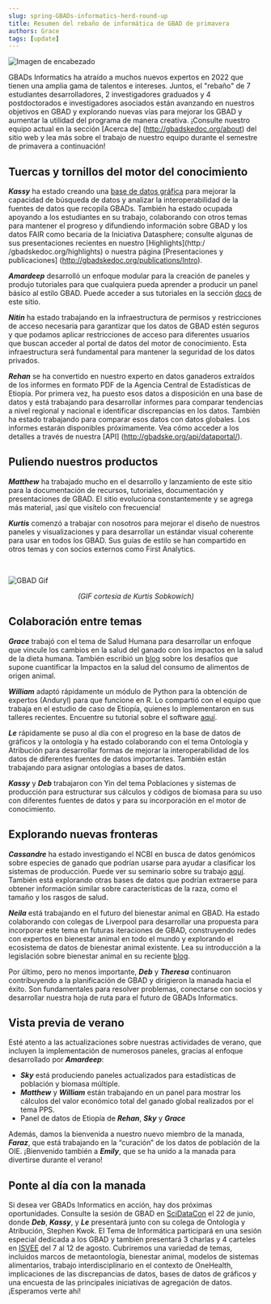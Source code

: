 ```yaml
---
slug: spring-GBADs-informatics-herd-round-up
title: Resumen del rebaño de informática de GBAD de primavera
authors: Grace
tags: [update]
---
```

![Imagen de encabezado](https://i.imgur.com/9KxX5Nm.png)

GBADs Informatics ha atraído a muchos nuevos expertos en 2022 que tienen una amplia gama de talentos e intereses. Juntos, el "rebaño" de 7 estudiantes desarrolladores, 2 investigadores graduados y 4 postdoctorados e investigadores asociados están avanzando en nuestros objetivos en GBAD y explorando nuevas vías para mejorar los GBAD y aumentar la utilidad del programa de manera creativa. ¡Consulte nuestro equipo actual en la sección [Acerca de] (http://gbadskedoc.org/about) del sitio web y lea más sobre el trabajo de nuestro equipo durante el semestre de primavera a continuación!

<h2>Tuercas y tornillos del motor del conocimiento</h2>

***Kassy*** ha estado creando una [base de datos gráfica](http://gbadskedoc.org/docs/Data-Governance-Handbook-for-GBADs/metadataStorage) para mejorar la capacidad de búsqueda de datos y analizar la interoperabilidad de la fuentes de datos que recopila GBADs. También ha estado ocupada apoyando a los estudiantes en su trabajo, colaborando con otros temas para mantener el progreso y difundiendo información sobre GBAD y los datos FAIR como becaria de la Iniciativa Datasphere; consulte algunas de sus presentaciones recientes en nuestro [Highlights](http:/ /gbadskedoc.org/highlights) o nuestra página [Presentaciones y publicaciones] (http://gbadskedoc.org/publications/Intro).

***Amardeep*** desarrolló un enfoque modular para la creación de paneles y produjo tutoriales para que cualquiera pueda aprender a producir un panel básico al estilo GBAD. Puede acceder a sus tutoriales en la sección [docs](http://gbadskedoc.org/docs/Welcome) de este sitio.

***Nitin*** ha estado trabajando en la infraestructura de permisos y restricciones de acceso necesaria para garantizar que los datos de GBAD estén seguros y que podamos aplicar restricciones de acceso para diferentes usuarios que buscan acceder al portal de datos del motor de conocimiento. Esta infraestructura será fundamental para mantener la seguridad de los datos privados.

***Rehan*** se ha convertido en nuestro experto en datos ganaderos extraídos de los informes en formato PDF de la Agencia Central de Estadísticas de Etiopía. Por primera vez, ha puesto esos datos a disposición en una base de datos y está trabajando para desarrollar informes para comparar tendencias a nivel regional y nacional e identificar discrepancias en los datos. También ha estado trabajando para comparar esos datos con datos globales. Los informes estarán disponibles próximamente. Vea cómo acceder a los detalles a través de nuestra [API] (http://gbadske.org/api/dataportal/).

<h2>Puliendo nuestros productos</h2>

***Matthew*** ha trabajado mucho en el desarrollo y lanzamiento de este sitio para la documentación de recursos, tutoriales, documentación y presentaciones de GBAD. El sitio evoluciona constantemente y se agrega más material, ¡así que visítelo con frecuencia!

***Kurtis*** comenzó a trabajar con nosotros para mejorar el diseño de nuestros paneles y visualizaciones y para desarrollar un estándar visual coherente para usar en todos los GBAD. Sus guías de estilo se han compartido en otros temas y con socios externos como First Analytics.

<br/>

![GBAD Gif](https://i.imgur.com/x88bs1o.gif)
<p align="center"><i>(GIF cortesía de Kurtis Sobkowich)</i></p>

<h2>Colaboración entre temas</h2>

***Grace*** trabajó con el tema de Salud Humana para desarrollar un enfoque que vincule los cambios en la salud del ganado con los impactos en la salud de la dieta humana. También escribió un [blog](http://gbadskedoc.org/blog/the-tricky-job-of-measuring-the-impact-of-animal-sourced-foods-on-health) sobre los desafíos que supone cuantificar la Impactos en la salud del consumo de alimentos de origen animal.

***William*** adaptó rápidamente un módulo de Python para la obtención de expertos (Anduryl) para que funcione en R. Lo compartió con el equipo que trabaja en el estudio de caso de Etiopía, quienes lo implementaron en sus talleres recientes. Encuentre su tutorial sobre el software [aquí](http://gbadskedoc.org/docs/Working-with-Anduryl).

***Le*** rápidamente se puso al día con el progreso en la base de datos de gráficos y la ontología y ha estado colaborando con el tema Ontología y Atribución para desarrollar formas de mejorar la interoperabilidad de los datos de diferentes fuentes de datos importantes. También están trabajando para asignar ontologías a bases de datos.

***Kassy*** y ***Deb*** trabajaron con Yin del tema Poblaciones y sistemas de producción para estructurar sus cálculos y códigos de biomasa para su uso con diferentes fuentes de datos y para su incorporación en el motor de conocimiento.

<h2>Explorando nuevas fronteras</h2>

***Cassandre*** ha estado investigando el NCBI en busca de datos genómicos sobre especies de ganado que podrían usarse para ayudar a clasificar los sistemas de producción. Puede ver su seminario sobre su trabajo [aquí](https://www.youtube.com/watch?v=5mwC4ngvxmc). También está explorando otras bases de datos que podrían extraerse para obtener información similar sobre características de la raza, como el tamaño y los rasgos de salud.

***Neila*** está trabajando en el futuro del bienestar animal en GBAD. Ha estado colaborando con colegas de Liverpool para desarrollar una propuesta para incorporar este tema en futuras iteraciones de GBAD, construyendo redes con expertos en bienestar animal en todo el mundo y explorando el ecosistema de datos de bienestar animal existente. Lea su introducción a la legislación sobre bienestar animal en su reciente [blog](http://gbadskedoc.org/blog/farm-animal-production).

Por último, pero no menos importante, ***Deb*** y ***Theresa*** continuaron contribuyendo a la planificación de GBAD y dirigieron la manada hacia el éxito. Son fundamentales para resolver problemas, conectarse con socios y desarrollar nuestra hoja de ruta para el futuro de GBADs Informatics.

<h2>Vista previa de verano</h2>

Esté atento a las actualizaciones sobre nuestras actividades de verano, que incluyen la implementación de numerosos paneles, gracias al enfoque desarrollado por ***Amardeep***:

- ***Sky*** está produciendo paneles actualizados para estadísticas de población y biomasa múltiple.
- ***Matthew*** y ***William*** están trabajando en un panel para mostrar los cálculos del valor económico total del ganado global realizados por el tema PPS.
- Panel de datos de Etiopía de ***Rehan***, ***Sky*** y ***Grace***

Además, damos la bienvenida a nuestro nuevo miembro de la manada, ***Faraz***, que está trabajando en la “curación” de los datos de población de la OIE. ¡Bienvenido también a ***Emily***, que se ha unido a la manada para divertirse durante el verano!

<h2>Ponte al día con la manada</h2>

Si desea ver GBADs Informatics en acción, hay dos próximas oportunidades. Consulte la sesión de GBAD en [SciDataCon](https://www.scidatacon.org/IDW-2022/sessions/456/) el 22 de junio, donde ***Deb***, ***Kassy***, y ***Le*** presentará junto con su colega de Ontología y Atribución, Stephen Kwok. El Tema de Informática participará en una sesión especial dedicada a los GBAD y también presentará 3 charlas y 4 carteles en [ISVEE](https://venuewest.eventsair.com/isvee2022/symposium-program) del 7 al 12 de agosto. Cubriremos una variedad de temas, incluidos marcos de metaontología, bienestar animal, modelos de sistemas alimentarios, trabajo interdisciplinario en el contexto de OneHealth, implicaciones de las discrepancias de datos, bases de datos de gráficos y una encuesta de las principales iniciativas de agregación de datos. ¡Esperamos verte ahí!
